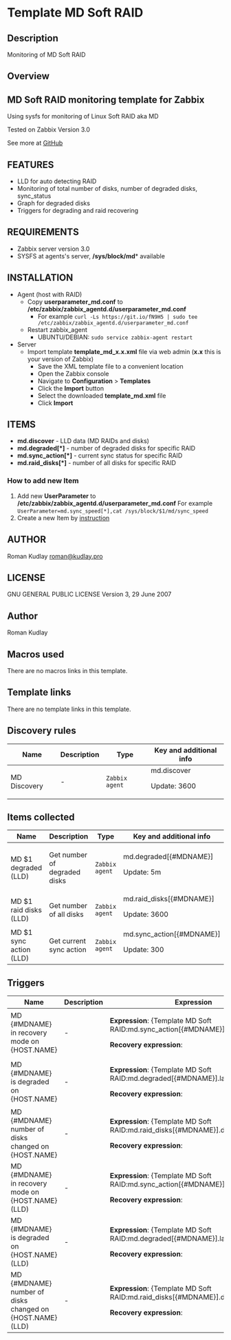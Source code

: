 # Template MD Soft RAID

## Description

Monitoring of MD Soft RAID

## Overview

**MD Soft RAID monitoring template for Zabbix**
-----------------------------------------------


Using sysfs for monitoring of Linux Soft RAID aka MD


Tested on Zabbix Version 3.0


See more at [GitHub](https://github.com/krom/zabbix_template_md)


FEATURES
--------


* LLD for auto detecting RAID
* Monitoring of total number of disks, number of degraded disks, sync\_status
* Graph for degraded disks
* Triggers for degrading and raid recovering



REQUIREMENTS
------------


* Zabbix server version 3.0
* SYSFS at agents's server, **/sys/block/md*** available


INSTALLATION
------------


* Agent (host with RAID)
	+ Copy **userparameter\_md.conf** to **/etc/zabbix/zabbix\_agentd.d/userparameter\_md.conf**
		- For example `curl -Ls https://git.io/fN9H5 | sudo tee /etc/zabbix/zabbix_agentd.d/userparameter_md.conf`
	+ Restart zabbix\_agent
		- UBUNTU/DEBIAN: `sudo service zabbix-agent restart`
* Server
	+ Import template **template\_md\_x.x.xml** file via web admin (**x.x** this is your version of Zabbix)
		- Save the XML template file to a convenient location
		- Open the Zabbix console
		- Navigate to **Configuration** > **Templates**
		- Click the **Import** button
		- Select the downloaded **template\_md.xml** file
		- Click **Import**


 


ITEMS
-----


* **md.discover** - LLD data (MD RAIDs and disks)
* **md.degraded[*]** - number of degraded disks for specific RAID
* **md.sync\_action[*]** - current sync status for specific RAID
* **md.raid\_disks[*]** - number of all disks for specific RAID


 


### How to add new Item


1. Add new **UserParameter** to **/etc/zabbix/zabbix\_agentd.d/userparameter\_md.conf** For example `UserParameter=md.sync_speed[*],cat /sys/block/$1/md/sync_speed`
2. Create a new Item by [instruction](https://www.zabbix.com/documentation/3.4/manual/config/items/item)


AUTHOR
------


Roman Kudlay [roman@kudlay.pro](mailto:roman@kudlay.pro)


 


LICENSE
-------


GNU GENERAL PUBLIC LICENSE Version 3, 29 June 2007



## Author

Roman Kudlay

## Macros used

There are no macros links in this template.

## Template links

There are no template links in this template.

## Discovery rules

|Name|Description|Type|Key and additional info|
|----|-----------|----|----|
|MD Discovery|<p>-</p>|`Zabbix agent`|md.discover<p>Update: 3600</p>|
## Items collected

|Name|Description|Type|Key and additional info|
|----|-----------|----|----|
|MD $1 degraded (LLD)|<p>Get number of degraded disks</p>|`Zabbix agent`|md.degraded[{#MDNAME}]<p>Update: 5m</p>|
|MD $1 raid disks (LLD)|<p>Get number of all disks</p>|`Zabbix agent`|md.raid_disks[{#MDNAME}]<p>Update: 3600</p>|
|MD $1 sync action (LLD)|<p>Get current sync action</p>|`Zabbix agent`|md.sync_action[{#MDNAME}]<p>Update: 300</p>|
## Triggers

|Name|Description|Expression|Priority|
|----|-----------|----------|--------|
|MD {#MDNAME} in recovery mode on {HOST.NAME}|<p>-</p>|<p>**Expression**: {Template MD Soft RAID:md.sync_action[{#MDNAME}].str(recover)}=1</p><p>**Recovery expression**: </p>|information|
|MD {#MDNAME} is degraded on {HOST.NAME}|<p>-</p>|<p>**Expression**: {Template MD Soft RAID:md.degraded[{#MDNAME}].last()}>0</p><p>**Recovery expression**: </p>|high|
|MD {#MDNAME} number of disks changed on {HOST.NAME}|<p>-</p>|<p>**Expression**: {Template MD Soft RAID:md.raid_disks[{#MDNAME}].diff()}>0</p><p>**Recovery expression**: </p>|warning|
|MD {#MDNAME} in recovery mode on {HOST.NAME} (LLD)|<p>-</p>|<p>**Expression**: {Template MD Soft RAID:md.sync_action[{#MDNAME}].str(recover)}=1</p><p>**Recovery expression**: </p>|information|
|MD {#MDNAME} is degraded on {HOST.NAME} (LLD)|<p>-</p>|<p>**Expression**: {Template MD Soft RAID:md.degraded[{#MDNAME}].last()}>0</p><p>**Recovery expression**: </p>|high|
|MD {#MDNAME} number of disks changed on {HOST.NAME} (LLD)|<p>-</p>|<p>**Expression**: {Template MD Soft RAID:md.raid_disks[{#MDNAME}].diff()}>0</p><p>**Recovery expression**: </p>|warning|
